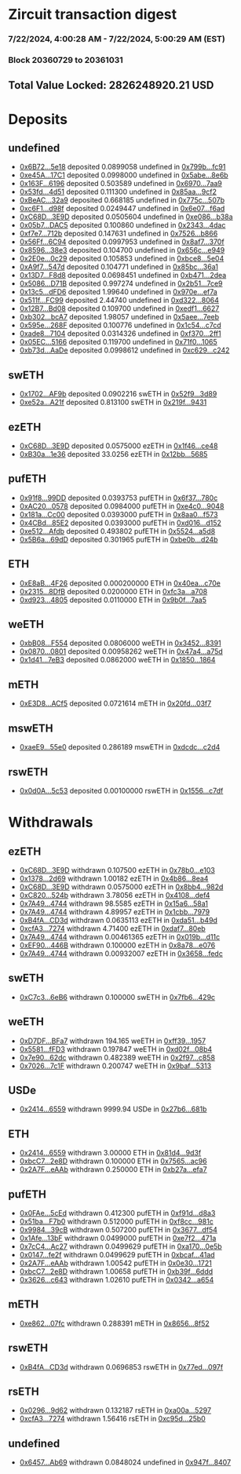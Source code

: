# Zircuit transaction digest
### 7/22/2024, 4:00:28 AM - 7/22/2024, 5:00:29 AM (EST)
### Block 20360729 to 20361031

## Total Value Locked: 2826248920.21 USD

# Deposits
## undefined
- [0x6B72...5e18](https://etherscan.io/address/0x6B7262A5733302D0Ea5de47842E07A390b2f5e18) deposited 0.0899058 undefined in [0x799b...fc91](https://etherscan.io/tx/0x6B7262A5733302D0Ea5de47842E07A390b2f5e18)
- [0xe45A...17C1](https://etherscan.io/address/0xe45AC287CC95BAb1D4a5E7372dcEb8f46d3717C1) deposited 0.0998000 undefined in [0x5abe...8e6b](https://etherscan.io/tx/0xe45AC287CC95BAb1D4a5E7372dcEb8f46d3717C1)
- [0x163F...6196](https://etherscan.io/address/0x163F8119d84fcDc2c801AbadE1a8093E21CC6196) deposited 0.503589 undefined in [0x6970...7aa9](https://etherscan.io/tx/0x163F8119d84fcDc2c801AbadE1a8093E21CC6196)
- [0x53fd...4d51](https://etherscan.io/address/0x53fdedd7008a02f180F0c388271221A0b4F94d51) deposited 0.111300 undefined in [0x85aa...9cf2](https://etherscan.io/tx/0x53fdedd7008a02f180F0c388271221A0b4F94d51)
- [0xBeAC...32a9](https://etherscan.io/address/0xBeAC2579e3Db0c7503EdC5F5F25b7910a17732a9) deposited 0.668185 undefined in [0x775c...507b](https://etherscan.io/tx/0xBeAC2579e3Db0c7503EdC5F5F25b7910a17732a9)
- [0xc6F1...d98f](https://etherscan.io/address/0xc6F1eC8AAeD5b5f3E6DcDEa4008e4724369Ed98f) deposited 0.0249447 undefined in [0x6e07...f6ad](https://etherscan.io/tx/0xc6F1eC8AAeD5b5f3E6DcDEa4008e4724369Ed98f)
- [0xC68D...3E9D](https://etherscan.io/address/0xC68D369ef921503d761a025fC17A1Af6cE7E3E9D) deposited 0.0505604 undefined in [0xe086...b38a](https://etherscan.io/tx/0xC68D369ef921503d761a025fC17A1Af6cE7E3E9D)
- [0x05b7...DAC5](https://etherscan.io/address/0x05b7eE5a189b9c829d605CF35Cb117b0F70bDAC5) deposited 0.100860 undefined in [0x2343...4dac](https://etherscan.io/tx/0x05b7eE5a189b9c829d605CF35Cb117b0F70bDAC5)
- [0xf7e7...712b](https://etherscan.io/address/0xf7e7fdEB9f6da811EccB063a0030C3F866c2712b) deposited 0.147631 undefined in [0x7526...b866](https://etherscan.io/tx/0xf7e7fdEB9f6da811EccB063a0030C3F866c2712b)
- [0x56Ff...6C94](https://etherscan.io/address/0x56Ff641604E70f8c0a45e9513a34Fb771e7a6C94) deposited 0.0997953 undefined in [0x8af7...370f](https://etherscan.io/tx/0x56Ff641604E70f8c0a45e9513a34Fb771e7a6C94)
- [0x8596...38e3](https://etherscan.io/address/0x85966A21be9524297525906a1E749b77091738e3) deposited 0.104700 undefined in [0x656c...e949](https://etherscan.io/tx/0x85966A21be9524297525906a1E749b77091738e3)
- [0x2E0e...0c29](https://etherscan.io/address/0x2E0e1cE3Fc2893ABe43a667bc1399a8d780E0c29) deposited 0.105853 undefined in [0xbce8...5e04](https://etherscan.io/tx/0x2E0e1cE3Fc2893ABe43a667bc1399a8d780E0c29)
- [0xA9f7...547d](https://etherscan.io/address/0xA9f74cbc38e4F15aC6c379db831EF60140BE547d) deposited 0.104771 undefined in [0x85bc...36a1](https://etherscan.io/tx/0xA9f74cbc38e4F15aC6c379db831EF60140BE547d)
- [0x13D7...F8d8](https://etherscan.io/address/0x13D7AbcBFe88A95134C509B5D423b212B323F8d8) deposited 0.0698451 undefined in [0xb471...2dea](https://etherscan.io/tx/0x13D7AbcBFe88A95134C509B5D423b212B323F8d8)
- [0x5086...D71B](https://etherscan.io/address/0x5086b3A2C9fD0AC9aA43d52f360CBfce5A87D71B) deposited 0.997274 undefined in [0x2b51...7ce9](https://etherscan.io/tx/0x5086b3A2C9fD0AC9aA43d52f360CBfce5A87D71B)
- [0x13c5...dFD6](https://etherscan.io/address/0x13c5C5a6A3D6b322466E6de66Aa6e8a39Ff8dFD6) deposited 1.99640 undefined in [0x970e...ef7a](https://etherscan.io/tx/0x13c5C5a6A3D6b322466E6de66Aa6e8a39Ff8dFD6)
- [0x511f...FC99](https://etherscan.io/address/0x511f4900477ee18c487253a99a3e3C67Fc29FC99) deposited 2.44740 undefined in [0xd322...8064](https://etherscan.io/tx/0x511f4900477ee18c487253a99a3e3C67Fc29FC99)
- [0x12B7...Bd08](https://etherscan.io/address/0x12B700060408d8C5b53b99BfC43d90CB5d3aBd08) deposited 0.109700 undefined in [0xedf1...6627](https://etherscan.io/tx/0x12B700060408d8C5b53b99BfC43d90CB5d3aBd08)
- [0xb302...bcA7](https://etherscan.io/address/0xb302a0B0421Ea782eA2cCD7170937Ef299C8bcA7) deposited 1.98057 undefined in [0x5aee...7eeb](https://etherscan.io/tx/0xb302a0B0421Ea782eA2cCD7170937Ef299C8bcA7)
- [0x595e...268F](https://etherscan.io/address/0x595e63925109BC95C72C67A90164c35d3Efe268F) deposited 0.100776 undefined in [0x1c54...c7cd](https://etherscan.io/tx/0x595e63925109BC95C72C67A90164c35d3Efe268F)
- [0xade8...7104](https://etherscan.io/address/0xade8d9a7f66edAe39992C419B6b71E7e6d807104) deposited 0.0314326 undefined in [0xf370...2ff1](https://etherscan.io/tx/0xade8d9a7f66edAe39992C419B6b71E7e6d807104)
- [0x05EC...5166](https://etherscan.io/address/0x05EC7a48541745C2F0CA9199946E6E1a8A735166) deposited 0.119700 undefined in [0x71f0...1065](https://etherscan.io/tx/0x05EC7a48541745C2F0CA9199946E6E1a8A735166)
- [0xb73d...AaDe](https://etherscan.io/address/0xb73dEa3901eB37367D662c3fD610131bea2dAaDe) deposited 0.0998612 undefined in [0xc629...c242](https://etherscan.io/tx/0xb73dEa3901eB37367D662c3fD610131bea2dAaDe)
## swETH
- [0x1702...AF9b](https://etherscan.io/address/0x1702BFe1eF29114745EEE582FE8cc9873C7fAF9b) deposited 0.0902216 swETH in [0x52f9...3d89](https://etherscan.io/tx/0x1702BFe1eF29114745EEE582FE8cc9873C7fAF9b)
- [0xe52a...A21f](https://etherscan.io/address/0xe52a291B177de546cd146Fcb25F489378cAEA21f) deposited 0.813100 swETH in [0x219f...9431](https://etherscan.io/tx/0xe52a291B177de546cd146Fcb25F489378cAEA21f)
## ezETH
- [0xC68D...3E9D](https://etherscan.io/address/0xC68D369ef921503d761a025fC17A1Af6cE7E3E9D) deposited 0.0575000 ezETH in [0x1f46...ce48](https://etherscan.io/tx/0xC68D369ef921503d761a025fC17A1Af6cE7E3E9D)
- [0xB30a...1e36](https://etherscan.io/address/0xB30a84903e5Ea4D16c3AdB8eD5b10d52111C1e36) deposited 33.0256 ezETH in [0x12bb...5685](https://etherscan.io/tx/0xB30a84903e5Ea4D16c3AdB8eD5b10d52111C1e36)
## pufETH
- [0x91f8...99DD](https://etherscan.io/address/0x91f8043a24E94a902337D71EF84bCd25C52899DD) deposited 0.0393753 pufETH in [0x6f37...780c](https://etherscan.io/tx/0x91f8043a24E94a902337D71EF84bCd25C52899DD)
- [0xAC20...0578](https://etherscan.io/address/0xAC203Aad5F3d17331C1D3d0E1185ab802C5C0578) deposited 0.0984000 pufETH in [0xe4c0...9048](https://etherscan.io/tx/0xAC203Aad5F3d17331C1D3d0E1185ab802C5C0578)
- [0x181a...Cc00](https://etherscan.io/address/0x181a2EAF6Ff4f307864Fb68c32cF1bEC73BCCc00) deposited 0.0393000 pufETH in [0x8aa0...f573](https://etherscan.io/tx/0x181a2EAF6Ff4f307864Fb68c32cF1bEC73BCCc00)
- [0x4CBd...85E2](https://etherscan.io/address/0x4CBdCCFC70263F99d558713D46c34b63933385E2) deposited 0.0393000 pufETH in [0xd016...d152](https://etherscan.io/tx/0x4CBdCCFC70263F99d558713D46c34b63933385E2)
- [0xe512...Afdb](https://etherscan.io/address/0xe512e20F9d9Ba72561F674604782acf901CcAfdb) deposited 0.493802 pufETH in [0x5524...a5d8](https://etherscan.io/tx/0xe512e20F9d9Ba72561F674604782acf901CcAfdb)
- [0x5B6a...69dD](https://etherscan.io/address/0x5B6a4084d53DBf719F3fb31daC844E6A1B1169dD) deposited 0.301965 pufETH in [0xbe0b...d24b](https://etherscan.io/tx/0x5B6a4084d53DBf719F3fb31daC844E6A1B1169dD)
## ETH
- [0xE8aB...4F26](https://etherscan.io/address/0xE8aBAAcD89007d26c8e3835b47303959B5054F26) deposited 0.000200000 ETH in [0x40ea...c70e](https://etherscan.io/tx/0xE8aBAAcD89007d26c8e3835b47303959B5054F26)
- [0x2315...8DfB](https://etherscan.io/address/0x23157B84dC0b69a304C9933ff7762Ed33aFD8DfB) deposited 0.0200000 ETH in [0xfc3a...a708](https://etherscan.io/tx/0x23157B84dC0b69a304C9933ff7762Ed33aFD8DfB)
- [0xd923...4805](https://etherscan.io/address/0xd92397361c7808315A89c47EDA988fFBA67D4805) deposited 0.0110000 ETH in [0x9b0f...7aa5](https://etherscan.io/tx/0xd92397361c7808315A89c47EDA988fFBA67D4805)
## weETH
- [0xbB08...F554](https://etherscan.io/address/0xbB08c45D31201421fa78531D62732A3A3353F554) deposited 0.0806000 weETH in [0x3452...8391](https://etherscan.io/tx/0xbB08c45D31201421fa78531D62732A3A3353F554)
- [0x0870...0801](https://etherscan.io/address/0x0870278B059DE53899d3B698c61Be8c532ef0801) deposited 0.00958262 weETH in [0x47a4...a75d](https://etherscan.io/tx/0x0870278B059DE53899d3B698c61Be8c532ef0801)
- [0x1d41...7eB3](https://etherscan.io/address/0x1d4124C5eea6205D65Dd0f22970014ac6f267eB3) deposited 0.0862000 weETH in [0x1850...1864](https://etherscan.io/tx/0x1d4124C5eea6205D65Dd0f22970014ac6f267eB3)
## mETH
- [0xE3D8...ACf5](https://etherscan.io/address/0xE3D88025dFf1e334e1a9aC1Fc56a8067038aACf5) deposited 0.0721614 mETH in [0x20fd...03f7](https://etherscan.io/tx/0xE3D88025dFf1e334e1a9aC1Fc56a8067038aACf5)
## mswETH
- [0xaeE9...55e0](https://etherscan.io/address/0xaeE940a1A1fAE390311C923dC5B5bD8bA29455e0) deposited 0.286189 mswETH in [0xdcdc...c2d4](https://etherscan.io/tx/0xaeE940a1A1fAE390311C923dC5B5bD8bA29455e0)
## rswETH
- [0x0d0A...5c53](https://etherscan.io/address/0x0d0A72BBB6710F540B93bb8Ad8E2cBf203515c53) deposited 0.00100000 rswETH in [0x1556...c7df](https://etherscan.io/tx/0x0d0A72BBB6710F540B93bb8Ad8E2cBf203515c53)
# Withdrawals
## ezETH
- [0xC68D...3E9D](https://etherscan.io/address/0xC68D369ef921503d761a025fC17A1Af6cE7E3E9D) withdrawn 0.107500 ezETH in [0x78b0...e103](https://etherscan.io/tx/0xC68D369ef921503d761a025fC17A1Af6cE7E3E9D)
- [0x1378...2d69](https://etherscan.io/address/0x1378775026BA8e98DC0D501D0435F820Fd182d69) withdrawn 1.00182 ezETH in [0x4b86...8ea4](https://etherscan.io/tx/0x1378775026BA8e98DC0D501D0435F820Fd182d69)
- [0xC68D...3E9D](https://etherscan.io/address/0xC68D369ef921503d761a025fC17A1Af6cE7E3E9D) withdrawn 0.0575000 ezETH in [0x8bb4...982d](https://etherscan.io/tx/0xC68D369ef921503d761a025fC17A1Af6cE7E3E9D)
- [0xC820...524b](https://etherscan.io/address/0xC820ec1a0ab4acC9Be68ea681a38F8e94C9E524b) withdrawn 3.78056 ezETH in [0x4108...def4](https://etherscan.io/tx/0xC820ec1a0ab4acC9Be68ea681a38F8e94C9E524b)
- [0x7A49...4744](https://etherscan.io/address/0x7A493Be5c2ce014cD049Bf178a1ac0Db1B434744) withdrawn 98.5585 ezETH in [0x15a6...58a1](https://etherscan.io/tx/0x7A493Be5c2ce014cD049Bf178a1ac0Db1B434744)
- [0x7A49...4744](https://etherscan.io/address/0x7A493Be5c2ce014cD049Bf178a1ac0Db1B434744) withdrawn 4.89957 ezETH in [0x1cbb...7979](https://etherscan.io/tx/0x7A493Be5c2ce014cD049Bf178a1ac0Db1B434744)
- [0xB4fA...CD3d](https://etherscan.io/address/0xB4fAe6c9cb32Cf56247cFB2219955d9F8E2fCD3d) withdrawn 0.0635113 ezETH in [0xda51...b49d](https://etherscan.io/tx/0xB4fAe6c9cb32Cf56247cFB2219955d9F8E2fCD3d)
- [0xcfA3...7274](https://etherscan.io/address/0xcfA3a0F4e0499188B1Ea6E60a84A0017f14a7274) withdrawn 4.71400 ezETH in [0xdaf7...80eb](https://etherscan.io/tx/0xcfA3a0F4e0499188B1Ea6E60a84A0017f14a7274)
- [0x7A49...4744](https://etherscan.io/address/0x7A493Be5c2ce014cD049Bf178a1ac0Db1B434744) withdrawn 0.00461365 ezETH in [0x019b...d11c](https://etherscan.io/tx/0x7A493Be5c2ce014cD049Bf178a1ac0Db1B434744)
- [0xEF90...446B](https://etherscan.io/address/0xEF9019A2b2f2bceF604CF67369Dcc157aF68446B) withdrawn 0.100000 ezETH in [0x8a78...e076](https://etherscan.io/tx/0xEF9019A2b2f2bceF604CF67369Dcc157aF68446B)
- [0x7A49...4744](https://etherscan.io/address/0x7A493Be5c2ce014cD049Bf178a1ac0Db1B434744) withdrawn 0.00932007 ezETH in [0x3658...fedc](https://etherscan.io/tx/0x7A493Be5c2ce014cD049Bf178a1ac0Db1B434744)
## swETH
- [0xC7c3...6eB6](https://etherscan.io/address/0xC7c3e6b87720b7F8d5D2ae8E10A29E759C596eB6) withdrawn 0.100000 swETH in [0x7fb6...429c](https://etherscan.io/tx/0xC7c3e6b87720b7F8d5D2ae8E10A29E759C596eB6)
## weETH
- [0xD7DF...BFa7](https://etherscan.io/address/0xD7DF7E085214743530afF339aFC420c7c720BFa7) withdrawn 194.165 weETH in [0xff39...1957](https://etherscan.io/tx/0xD7DF7E085214743530afF339aFC420c7c720BFa7)
- [0x5581...fFD3](https://etherscan.io/address/0x5581264352737EfE206edA65Da42e2c1529FfFD3) withdrawn 0.197847 weETH in [0xd02f...08b4](https://etherscan.io/tx/0x5581264352737EfE206edA65Da42e2c1529FfFD3)
- [0x7e90...62dc](https://etherscan.io/address/0x7e90FFDc95D7FE6Ce880dc535073AcFc589362dc) withdrawn 0.482389 weETH in [0x2f97...c858](https://etherscan.io/tx/0x7e90FFDc95D7FE6Ce880dc535073AcFc589362dc)
- [0x7026...7c1F](https://etherscan.io/address/0x7026Ec70f185897142978eeB43f968aea63b7c1F) withdrawn 0.200747 weETH in [0x9baf...5313](https://etherscan.io/tx/0x7026Ec70f185897142978eeB43f968aea63b7c1F)
## USDe
- [0x2414...6559](https://etherscan.io/address/0x24141a358980B41084a487bb39c5E0a95B6E6559) withdrawn 9999.94 USDe in [0x27b6...681b](https://etherscan.io/tx/0x24141a358980B41084a487bb39c5E0a95B6E6559)
## ETH
- [0x2414...6559](https://etherscan.io/address/0x24141a358980B41084a487bb39c5E0a95B6E6559) withdrawn 3.00000 ETH in [0x81d4...9d3f](https://etherscan.io/tx/0x24141a358980B41084a487bb39c5E0a95B6E6559)
- [0xbcC7...2e8D](https://etherscan.io/address/0xbcC7E71Ea1dfc94baA5352e179eA901f5A272e8D) withdrawn 0.100000 ETH in [0x7565...ac96](https://etherscan.io/tx/0xbcC7E71Ea1dfc94baA5352e179eA901f5A272e8D)
- [0x2A7F...eAAb](https://etherscan.io/address/0x2A7F0d4005f3A98965a7888C425F63b74A4ceAAb) withdrawn 0.250000 ETH in [0xb27a...efa7](https://etherscan.io/tx/0x2A7F0d4005f3A98965a7888C425F63b74A4ceAAb)
## pufETH
- [0x0FAe...5cEd](https://etherscan.io/address/0x0FAeFf582A5412af12062bf617dE0180bD955cEd) withdrawn 0.412300 pufETH in [0xf91d...d8a3](https://etherscan.io/tx/0x0FAeFf582A5412af12062bf617dE0180bD955cEd)
- [0x51ba...F7b0](https://etherscan.io/address/0x51baDcf44BB9aF284e603276e9128cC88Ae6F7b0) withdrawn 0.512000 pufETH in [0xf8cc...981c](https://etherscan.io/tx/0x51baDcf44BB9aF284e603276e9128cC88Ae6F7b0)
- [0x9984...39cB](https://etherscan.io/address/0x99846566A98De4EE804593b58DaA5512BBBC39cB) withdrawn 0.507200 pufETH in [0x3677...df54](https://etherscan.io/tx/0x99846566A98De4EE804593b58DaA5512BBBC39cB)
- [0x1Afe...13bF](https://etherscan.io/address/0x1Afeba582f03237451D2a95225F7C010a31213bF) withdrawn 0.0499000 pufETH in [0xe7f2...471a](https://etherscan.io/tx/0x1Afeba582f03237451D2a95225F7C010a31213bF)
- [0x7cC4...Ac27](https://etherscan.io/address/0x7cC410Cb2B0db76ae8d042f5A584A05d054FAc27) withdrawn 0.0499629 pufETH in [0xa170...0e5b](https://etherscan.io/tx/0x7cC410Cb2B0db76ae8d042f5A584A05d054FAc27)
- [0x0147...fe2f](https://etherscan.io/address/0x01474f8981D35Fba4894E3a196dAC992024ffe2f) withdrawn 0.0499629 pufETH in [0xbcaf...41ad](https://etherscan.io/tx/0x01474f8981D35Fba4894E3a196dAC992024ffe2f)
- [0x2A7F...eAAb](https://etherscan.io/address/0x2A7F0d4005f3A98965a7888C425F63b74A4ceAAb) withdrawn 1.00542 pufETH in [0x0e30...1721](https://etherscan.io/tx/0x2A7F0d4005f3A98965a7888C425F63b74A4ceAAb)
- [0xbcC7...2e8D](https://etherscan.io/address/0xbcC7E71Ea1dfc94baA5352e179eA901f5A272e8D) withdrawn 1.00658 pufETH in [0xb39f...6ddd](https://etherscan.io/tx/0xbcC7E71Ea1dfc94baA5352e179eA901f5A272e8D)
- [0x3626...c643](https://etherscan.io/address/0x3626365B8fE90C6AF6fD7643f1e594acf40Fc643) withdrawn 1.02610 pufETH in [0x0342...a654](https://etherscan.io/tx/0x3626365B8fE90C6AF6fD7643f1e594acf40Fc643)
## mETH
- [0xe862...07fc](https://etherscan.io/address/0xe8628a9F7727bCeFeab492D601DE0a0Fb1AB07fc) withdrawn 0.288391 mETH in [0x8656...8f52](https://etherscan.io/tx/0xe8628a9F7727bCeFeab492D601DE0a0Fb1AB07fc)
## rswETH
- [0xB4fA...CD3d](https://etherscan.io/address/0xB4fAe6c9cb32Cf56247cFB2219955d9F8E2fCD3d) withdrawn 0.0696853 rswETH in [0x77ed...097f](https://etherscan.io/tx/0xB4fAe6c9cb32Cf56247cFB2219955d9F8E2fCD3d)
## rsETH
- [0x0296...9d62](https://etherscan.io/address/0x0296CD430220B8cB54472C48e08F203316c49d62) withdrawn 0.132187 rsETH in [0xa00a...5297](https://etherscan.io/tx/0x0296CD430220B8cB54472C48e08F203316c49d62)
- [0xcfA3...7274](https://etherscan.io/address/0xcfA3a0F4e0499188B1Ea6E60a84A0017f14a7274) withdrawn 1.56416 rsETH in [0xc95d...25b0](https://etherscan.io/tx/0xcfA3a0F4e0499188B1Ea6E60a84A0017f14a7274)
## undefined
- [0x6457...Ab69](https://etherscan.io/address/0x6457C5DfDEA447eA1a606Ad01B2fEFaD8481Ab69) withdrawn 0.0848024 undefined in [0x947f...8407](https://etherscan.io/tx/0x6457C5DfDEA447eA1a606Ad01B2fEFaD8481Ab69)
